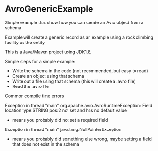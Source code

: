 # AvroGenericExample
Simple example that show how you can create an Avro object from a schema

Example will create a generic record as an example using a rock climbing facility as the entity.

This is a Java/Maven project using JDK1.8.

Simple steps for a simple example:
- Write the schema in the code (not recommended, but easy to read)
- Create an object using that schema
- Write out a file using that schema (this will create a .avro file)
- Read the .avro file

Common compile time errors

Exception in thread "main" org.apache.avro.AvroRuntimeException: Field location type:STRING pos:2 not set and has no default value
- means you probably did not set a required field

Exception in thread "main" java.lang.NullPointerException
- means you probably did something else wrong, maybe setting a field that does not exist in the schema

